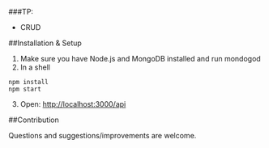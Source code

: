 
###TP:

* CRUD


##Installation & Setup
1. Make sure you have Node.js and MongoDB installed and run mondogod
2. In a shell

```
npm install 
npm start
```
		
3. Open: [http://localhost:3000/api](http://localhost:3000/api)



##Contribution

Questions and suggestions/improvements are welcome.
